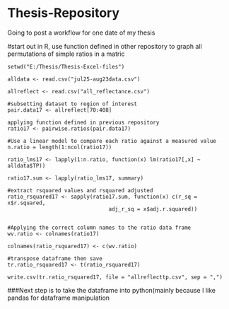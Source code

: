 # Thesis-Repository
Going to post a workflow for one date of my thesis

#start out in R, use function defined in other repository to graph all permutations of simple ratios in a matric

```{r setup, include=FALSE}
setwd("E:/Thesis/Thesis-Excel-files")

alldata <- read.csv("jul25-aug23data.csv")

allreflect <- read.csv("all_reflectance.csv")

#subsetting dataset to region of interest
pair.data17 <- allreflect[70:408]

applying function defined in previous repository
ratio17 <- pairwise.ratios(pair.data17)

#Use a linear model to compare each ratio against a measured value
n.ratio = length(1:ncol(ratio17))

ratio_lms17 <- lapply(1:n.ratio, function(x) lm(ratio17[,x] ~ alldata$TP))

ratio17.sum <- lapply(ratio_lms17, summary)

#extract rsquared values and rsquared adjusted
ratio_rsquared17 <- sapply(ratio17.sum, function(x) c(r_sq = x$r.squared, 
                                adj_r_sq = x$adj.r.squared))


#Applying the correct column names to the ratio data frame
wv.ratio <- colnames(ratio17)

colnames(ratio_rsquared17) <- c(wv.ratio)

#transpose dataframe then save
tr.ratio_rsquared17 <- t(ratio_rsquared17)

write.csv(tr.ratio_rsquared17, file = "allreflecttp.csv", sep = ",")
```

###Next step is to take the dataframe into python(mainly because I like pandas for dataframe manipulation
